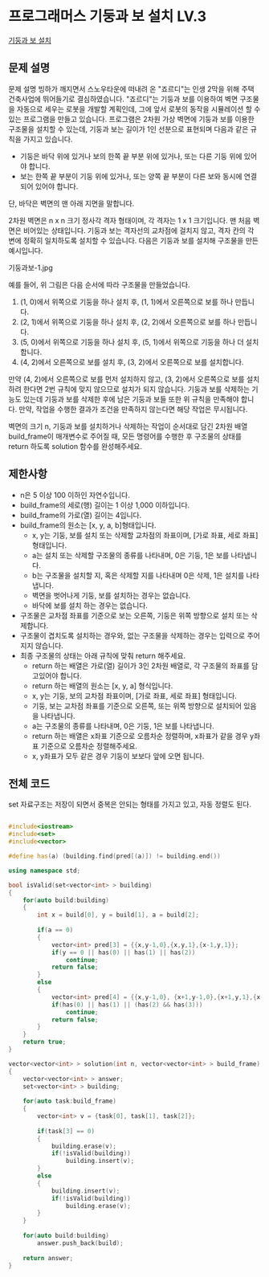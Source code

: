# 프로그래머스 기둥과 보 설치 LV.3
[기둥과 보 설치](https://programmers.co.kr/learn/courses/30/lessons/60061)

## 문제 설명

문제 설명
빙하가 깨지면서 스노우타운에 떠내려 온 "죠르디"는 인생 2막을 위해 주택 건축사업에 뛰어들기로 결심하였습니다. "죠르디"는 기둥과 보를 이용하여 벽면 구조물을 자동으로 세우는 로봇을 개발할 계획인데, 그에 앞서 로봇의 동작을 시뮬레이션 할 수 있는 프로그램을 만들고 있습니다.
프로그램은 2차원 가상 벽면에 기둥과 보를 이용한 구조물을 설치할 수 있는데, 기둥과 보는 길이가 1인 선분으로 표현되며 다음과 같은 규칙을 가지고 있습니다.

  * 기둥은 바닥 위에 있거나 보의 한쪽 끝 부분 위에 있거나, 또는 다른 기둥 위에 있어야 합니다.
  * 보는 한쪽 끝 부분이 기둥 위에 있거나, 또는 양쪽 끝 부분이 다른 보와 동시에 연결되어 있어야 합니다.

단, 바닥은 벽면의 맨 아래 지면을 말합니다.

2차원 벽면은 n x n 크기 정사각 격자 형태이며, 각 격자는 1 x 1 크기입니다. 맨 처음 벽면은 비어있는 상태입니다. 기둥과 보는 격자선의 교차점에 걸치지 않고, 격자 칸의 각 변에 정확히 일치하도록 설치할 수 있습니다. 다음은 기둥과 보를 설치해 구조물을 만든 예시입니다.

기둥과보-1.jpg

예를 들어, 위 그림은 다음 순서에 따라 구조물을 만들었습니다.

  1. (1, 0)에서 위쪽으로 기둥을 하나 설치 후, (1, 1)에서 오른쪽으로 보를 하나 만듭니다.
  2. (2, 1)에서 위쪽으로 기둥을 하나 설치 후, (2, 2)에서 오른쪽으로 보를 하나 만듭니다.
  3. (5, 0)에서 위쪽으로 기둥을 하나 설치 후, (5, 1)에서 위쪽으로 기둥을 하나 더 설치합니다.
  4. (4, 2)에서 오른쪽으로 보를 설치 후, (3, 2)에서 오른쪽으로 보를 설치합니다.

만약 (4, 2)에서 오른쪽으로 보를 먼저 설치하지 않고, (3, 2)에서 오른쪽으로 보를 설치하려 한다면 2번 규칙에 맞지 않으므로 설치가 되지 않습니다. 기둥과 보를 삭제하는 기능도 있는데 기둥과 보를 삭제한 후에 남은 기둥과 보들 또한 위 규칙을 만족해야 합니다. 만약, 작업을 수행한 결과가 조건을 만족하지 않는다면 해당 작업은 무시됩니다.

벽면의 크기 n, 기둥과 보를 설치하거나 삭제하는 작업이 순서대로 담긴 2차원 배열 build_frame이 매개변수로 주어질 때, 모든 명령어를 수행한 후 구조물의 상태를 return 하도록 solution 함수를 완성해주세요.

## 제한사항

  * n은 5 이상 100 이하인 자연수입니다.
  * build_frame의 세로(행) 길이는 1 이상 1,000 이하입니다.
  * build_frame의 가로(열) 길이는 4입니다.
  * build_frame의 원소는 [x, y, a, b]형태입니다.
    * x, y는 기둥, 보를 설치 또는 삭제할 교차점의 좌표이며, [가로 좌표, 세로 좌표] 형태입니다.
    * a는 설치 또는 삭제할 구조물의 종류를 나타내며, 0은 기둥, 1은 보를 나타냅니다.
    * b는 구조물을 설치할 지, 혹은 삭제할 지를 나타내며 0은 삭제, 1은 설치를 나타냅니다.
    * 벽면을 벗어나게 기둥, 보를 설치하는 경우는 없습니다.
    * 바닥에 보를 설치 하는 경우는 없습니다.
  * 구조물은 교차점 좌표를 기준으로 보는 오른쪽, 기둥은 위쪽 방향으로 설치 또는 삭제합니다.
  * 구조물이 겹치도록 설치하는 경우와, 없는 구조물을 삭제하는 경우는 입력으로 주어지지 않습니다.
  * 최종 구조물의 상태는 아래 규칙에 맞춰 return 해주세요.
    * return 하는 배열은 가로(열) 길이가 3인 2차원 배열로, 각 구조물의 좌표를 담고있어야 합니다.
    * return 하는 배열의 원소는 [x, y, a] 형식입니다.
    * x, y는 기둥, 보의 교차점 좌표이며, [가로 좌표, 세로 좌표] 형태입니다.
    * 기둥, 보는 교차점 좌표를 기준으로 오른쪽, 또는 위쪽 방향으로 설치되어 있음을 나타냅니다.
    * a는 구조물의 종류를 나타내며, 0은 기둥, 1은 보를 나타냅니다.
    * return 하는 배열은 x좌표 기준으로 오름차순 정렬하며, x좌표가 같을 경우 y좌표 기준으로 오름차순 정렬해주세요.
    * x, y좌표가 모두 같은 경우 기둥이 보보다 앞에 오면 됩니다.

## 전체 코드

set 자료구조는 저장이 되면서 중복은 안되는 형태를 가지고 있고, 자동 정렬도 된다.

```c++

#include<iostream>
#include<set>
#include<vector>

#define has(a) (building.find(pred[(a)]) != building.end())

using namespace std;

bool isValid(set<vector<int> > building)
{
	for(auto build:building)
	{
		int x = build[0], y = build[1], a = build[2];
		
		if(a == 0)
		{
			vector<int> pred[3] = {{x,y-1,0},{x,y,1},{x-1,y,1}};
			if(y == 0 || has(0) || has(1) || has(2))
				continue;
			return false;
		}
		else
		{
			vector<int> pred[4] = {{x,y-1,0}, {x+1,y-1,0},{x+1,y,1},{x-1,y,1}};
			if(has(0) || has(1) || (has(2) && has(3)))
				continue;
			return false;
		}
	}
	return true;
}

vector<vector<int> > solution(int n, vector<vector<int> > build_frame)
{
	vector<vector<int> > answer;
	set<vector<int> > building;
	
	for(auto task:build_frame)
	{
		vector<int> v = {task[0], task[1], task[2]};
		
		if(task[3] == 0)
		{
			building.erase(v);
			if(!isValid(building))
				building.insert(v);
		}
		else
		{
			building.insert(v);
			if(!isValid(building))
				building.erase(v);
		}
	}
	
	for(auto build:building)
		answer.push_back(build);
	
	return answer;
}

```
